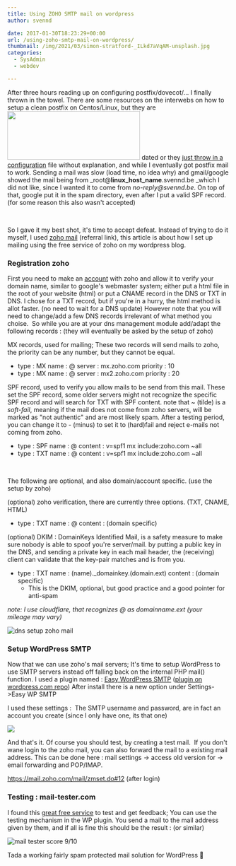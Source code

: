 ```yaml
---
title: Using ZOHO SMTP mail on wordpress
author: svennd

date: 2017-01-30T18:23:29+00:00
url: /using-zoho-smtp-mail-on-wordpress/
thumbnail: /img/2021/03/simon-stratford-_ILkd7aVqAM-unsplash.jpg
categories:
  - SysAdmin
  - webdev

---
```

After three hours reading up on <span id="12" class="osc_tag_system osc_error_blue">configuring</span> postfix/dovecot/... I finally thrown in the towel. There are some resources on the interwebs on how to setup a clean postfix on Centos/Linux, but they are<img loading="lazy" class="wp-image-1378 size-medium alignright" src="/img/2017/01/zoho-download-300x110.png" width="300" height="110" srcset="/img/2017/01/zoho-download-300x110.png 300w, /img/2017/01/zoho-download.png 520w" sizes="(max-width: 300px) 100vw, 300px" /> dated or they [just throw in a configuration][1] file without explanation, and while I eventually got postfix mail to work. Sending a mail was slow (load time, no idea why) and gmail/google showed the mail being from _root@**linux\_host\_name**.svennd.be _which I did not like, since I wanted it to come from _no-reply@svennd.be_. On top of that, google put it in the spam directory, even after I put a valid SPF record. (for some reason this also wasn't accepted)

&nbsp;

So I gave it my best shot, it's time to accept defeat. Instead of trying to do it myself, I used [zoho mail][2] (referral link), this article is about how I set up mailing using the free service of zoho on my wordpress blog.

<!--more-->

### Registration zoho

First you need to make an [account][2] with zoho and allow it to verify your domain name, similar to google's webmaster system; either put a html file in the root of your website (html) or put a CNAME record in the DNS or TXT in DNS. I chose for a TXT record, but if you're in a hurry, the html method is allot faster. (no need to wait for a DNS update) However note that you will need to change/add a few DNS records irrelevant of what method you choise.  So while you are at your dns management module add/adapt the following records : (they will eventually be asked by the setup of zoho)

MX records, used for mailing; These two records will send mails to zoho, the priority can be any number, but they cannot be equal.

  * type : MX name : @ server : mx.zoho.com priority : 10
  * type : MX name : @ server : mx2.zoho.com priority : 20

SPF record, used to verify you allow mails to be send from this mail. These set the SPF record, some older servers might not recognize the specific SPF record and will search for TXT with SPF content. note that ~ (tilde) is a _soft-fail_, meaning if the mail does not come from zoho servers, will be marked as "not authentic" and are most likely spam. After a testing period, you can change it to - (minus) to set it to (hard)fail and reject e-mails not coming from zoho.

  * type : SPF name : @ content : v=spf1 mx include:zoho.com ~all
  * type : TXT name : @ content : v=spf1 mx include:zoho.com ~all

&nbsp;

The following are optional, and also domain/account specific. (use the setup by zoho)

(optional) zoho verification, there are currently three options. (TXT, CNAME, HTML)

  * type : TXT name : @ content : (domain specific)

(optional) DKIM : DomainKeys Identified Mail, is a safety measure to make sure nobody is able to spoof you're server/mail. by putting a public key in the DNS, and sending a private key in each mail header, the (receiving) client can validate that the key-pair matches and is from you.

  * type : TXT name : (name)._domainkey.(domain.ext) content : (domain specific)
      * This is the DKIM, optional, but good practice and a good pointer for anti-spam

_note: I use cloudflare, that recognizes @ as domainname.ext (your mileage may vary)_

![dns setup zoho mail](/img/2017/01/dns-300x151.png)


### Setup WordPress SMTP

Now that we can use zoho's mail servers; It's time to setup WordPress to use SMTP servers instead off falling back on the internal PHP mail() function. I used a plugin named : [Easy WordPress SMTP][3] ([plugin on wordpress.com repo][4]) After install there is a new option under Settings->Easy WP SMTP

I used these settings :  The SMTP username and password, are in fact an account you create (since I only have one, its that one)

![](/img/2017/01/smtp.png)

And that's it. Of course you should test, by creating a test mail.  If you don't wane login to the zoho mail, you can also forward the mail to a existing mail address. This can be done here : mail settings -> access old version for -> email forwarding and POP/IMAP.

https://mail.zoho.com/mail/zmset.do#12 (after login)

### Testing : mail-tester.com

I found this [great free service][5] to test and get feedback; You can use the testing mechanism in the WP plugin. You send a mail to the mail address given by them, and if all is fine this should be the result : (or similar)

![mail tester score 9/10](/img/2017/01/mail_tester-300x189.png)

Tada a working fairly spam protected mail solution for WordPress 🙂

&nbsp;

 [1]: https://www.digitalocean.com/community/tutorials/how-to-install-postfix-on-centos-6
 [2]: https://zm4.bz/3lN8jaMA
 [3]: https://wp-ecommerce.net/easy-wordpress-smtp-send-emails-from-your-wordpress-site-using-a-smtp-server-2197
 [4]: https://nl-be.wordpress.org/plugins/easy-wp-smtp/
 [5]: https://www.mail-tester.com
